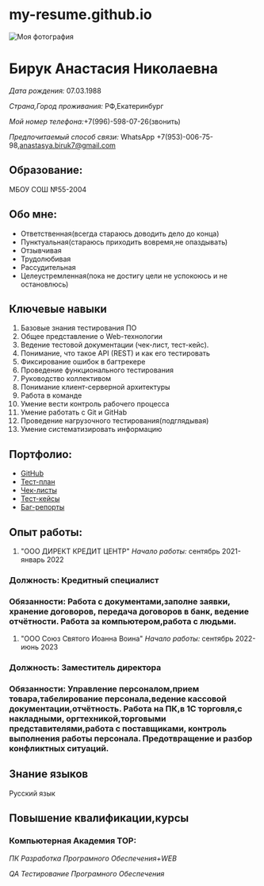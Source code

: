 # my-resume.github.io

![Моя фотография](https://img.hhcdn.ru/photo/644921619.jpeg?t=1708957912&h=QxIDZznLteaV7hJSlWHBIQ)

# Бирук Анастасия Николаевна
_Дата рождения:_ 07.03.1988 

_Страна,Город проживания:_ РФ,Екатеринбург

_Мой номер телефона:_+7(996)-598-07-26(звонить)

_Предпочитаемый способ связи:_ WhatsApp +7(953)-006-75-98,anastasya.biruk7@gmail.com


## Образование:
МБОУ СОШ №55-2004

## Обо мне:
- Ответственная(всегда стараюсь доводить дело до конца)
- Пунктуальная(стараюсь приходить вовремя,не опаздывать)
- Отзывчивая
- Трудолюбивая
- Рассудительная
- Целеустремленная(пока не достигу цели не успокоюсь и не остановлюсь)

## Ключевые навыки

1. Базовые знания тестирования ПО
2. Общее представление о Web-технологии
3. Ведение тестовой документации (чек-лист, тест-кейс).
4. Понимание, что такое API (REST) и как его тестировать
5. Фиксирование ошибок в багтрекере
6. Проведение функционального тестирования
7. Руководство коллективом
8. Понимание клиент-серверной архитектуры
9. Работа в команде
10. Умение вести контроль рабочего процесса
11. Умение работать с Git и GitHab
12. Проведение нагрузочного тестирования(подглядывая)
13. Умение систематизировать информацию

## Портфолио:
- [GitHub](https://github.com/anastasya-777?tab=repositories)
- [Тест-план](https://docs.google.com/document/d/1scd7xrSIvfJJO76sskfHUFr0_qwUzZ_zIFzaeo2MyqA/edit?usp=sharing)
- [Чек-листы](https://docs.google.com/document/d/18iefnpKfdJsZEZFCb32qFvDWjlOAluCDY7asPmFfK-s/edit?usp=sharing)
- [Тест-кейсы](https://docs.google.com/spreadsheets/d/1rujh5JV4td32BmewJ-xalLta7oNAf5B3dq6q-fMdWoQ/edit?usp=sharing)
- [Баг-репорты](https://docs.google.com/spreadsheets/d/1q95kPUCrlXVZntOKeNBw8HGkbrVm7Ct6qLGY49WPenI/edit?usp=sharing)


## Опыт работы:
1. "ООО ДИРЕКТ КРЕДИТ ЦЕНТР"
_Начало работы:_ сентябрь 2021-январь 2022
### Должность: Кредитный специалист
### Обязанности: Работа с документами,заполне заявки, хранение договоров, передача договоров в банк, ведение отчётности. Работа за компьютером,работа с людьми.
1. "ООО Союз Святого Иоанна Воина"
_Начало работы:_ сентябрь 2022-июнь 2023

### Должность: Заместитель директора
### Обязанности: Управление персоналом,прием товара,табелирование персонала,ведение кассовой документации,отчётность. Работа на ПК,в 1С торговля,с накладными, оргтехникой,торговыми представителями,работа с поставщиками, контроль выполнения работы персонала. Предотвращение и разбор конфликтных ситуаций.
    
## Знание языков
Русский язык

## Повышение квалификации,курсы

### Компьютерная Академия TOP:

_ПК Разработка Програмного Обеспечения+WEB_

_QA Тестирование Програмного Обеспечения_
